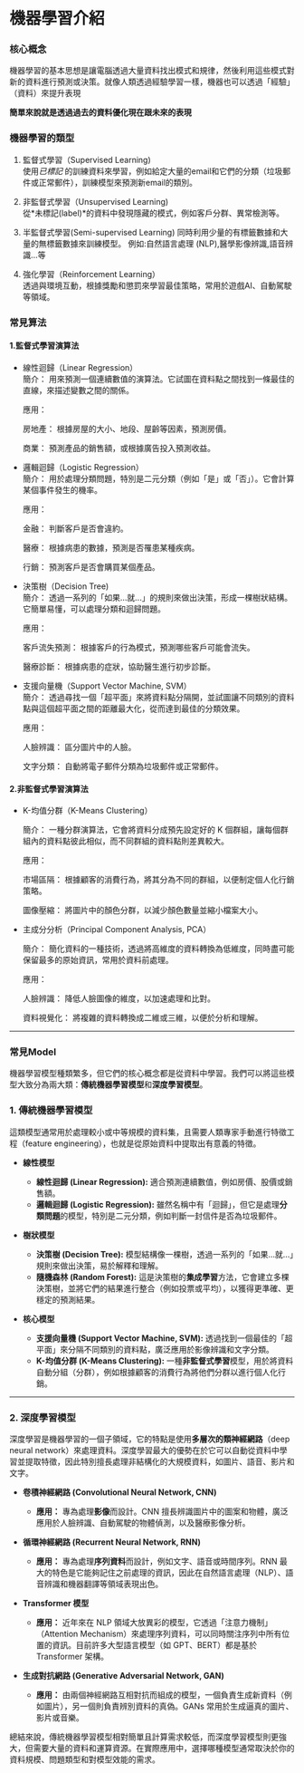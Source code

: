 # 機器學習介紹
### 核心概念
機器學習的基本思想是讓電腦透過大量資料找出模式和規律，然後利用這些模式對新的資料進行預測或決策。就像人類透過經驗學習一樣，機器也可以透過「經驗」（資料）來提升表現

**簡單來說就是透過過去的資料優化現在跟未來的表現**

### 機器學習的類型

1. 監督式學習（Supervised Learning)  
使用*已標記* 的訓練資料來學習，例如給定大量的email和它們的分類（垃圾郵件或正常郵件），訓練模型來預測新email的類別。

2. 非監督式學習（Unsupervised Learning)  
從*未標記(label)*的資料中發現隱藏的模式，例如客戶分群、異常檢測等。

3. 半監督式學習(Semi-supervised Learning)
同時利用少量的有標籤數據和大量的無標籤數據來訓練模型。 例如:自然語言處理 (NLP),醫學影像辨識,語音辨識...等

4.  強化學習（Reinforcement Learning）  
透過與環境互動，根據獎勵和懲罰來學習最佳策略，常用於遊戲AI、自動駕駛等領域。


### 常見算法

#### 1.監督式學習演算法
- 線性迴歸（Linear Regression）  
簡介： 用來預測一個連續數值的演算法。它試圖在資料點之間找到一條最佳的直線，來描述變數之間的關係。

    應用：

    房地產： 根據房屋的大小、地段、屋齡等因素，預測房價。

    商業： 預測產品的銷售額，或根據廣告投入預測收益。

- 邏輯迴歸（Logistic Regression）  
    簡介： 用於處理分類問題，特別是二元分類（例如「是」或「否」）。它會計算某個事件發生的機率。

    應用：

    金融： 判斷客戶是否會違約。

    醫療： 根據病患的數據，預測是否罹患某種疾病。

    行銷： 預測客戶是否會購買某個產品。

- 決策樹（Decision Tree)  
    簡介： 透過一系列的「如果...就...」的規則來做出決策，形成一棵樹狀結構。它簡單易懂，可以處理分類和迴歸問題。

    應用：

    客戶流失預測： 根據客戶的行為模式，預測哪些客戶可能會流失。

    醫療診斷： 根據病患的症狀，協助醫生進行初步診斷。

- 支援向量機（Support Vector Machine, SVM）  
    簡介： 透過尋找一個「超平面」來將資料點分隔開，並試圖讓不同類別的資料點與這個超平面之間的距離最大化，從而達到最佳的分類效果。

    應用：

    人臉辨識： 區分圖片中的人臉。

    文字分類： 自動將電子郵件分類為垃圾郵件或正常郵件。

#### 2.非監督式學習演算法
- K-均值分群（K-Means Clustering）  

    簡介： 一種分群演算法，它會將資料分成預先設定好的 K 個群組，讓每個群組內的資料點彼此相似，而不同群組的資料點則差異較大。

    應用：

    市場區隔： 根據顧客的消費行為，將其分為不同的群組，以便制定個人化行銷策略。

    圖像壓縮： 將圖片中的顏色分群，以減少顏色數量並縮小檔案大小。

- 主成分分析（Principal Component Analysis, PCA）

    簡介： 簡化資料的一種技術，透過將高維度的資料轉換為低維度，同時盡可能保留最多的原始資訊，常用於資料前處理。

    應用：

    人臉辨識： 降低人臉圖像的維度，以加速處理和比對。

    資料視覺化： 將複雜的資料轉換成二維或三維，以便於分析和理解。

---

### 常見Model
機器學習模型種類繁多，但它們的核心概念都是從資料中學習。我們可以將這些模型大致分為兩大類：**傳統機器學習模型**和**深度學習模型**。

### 1. 傳統機器學習模型

這類模型通常用於處理較小或中等規模的資料集，且需要人類專家手動進行特徵工程（feature engineering），也就是從原始資料中提取出有意義的特徵。

* **線性模型**
    * **線性迴歸 (Linear Regression):** 適合預測連續數值，例如房價、股價或銷售額。
    * **邏輯迴歸 (Logistic Regression):** 雖然名稱中有「迴歸」，但它是處理**分類問題**的模型，特別是二元分類，例如判斷一封信件是否為垃圾郵件。

* **樹狀模型**
    * **決策樹 (Decision Tree):** 模型結構像一棵樹，透過一系列的「如果...就...」規則來做出決策，易於解釋和理解。
    * **隨機森林 (Random Forest):** 這是決策樹的**集成學習**方法，它會建立多棵決策樹，並將它們的結果進行整合（例如投票或平均），以獲得更準確、更穩定的預測結果。

* **核心模型**
    * **支援向量機 (Support Vector Machine, SVM):** 透過找到一個最佳的「超平面」來分隔不同類別的資料點，廣泛應用於影像辨識和文字分類。
    * **K-均值分群 (K-Means Clustering):** 一種**非監督式學習**模型，用於將資料自動分組（分群），例如根據顧客的消費行為將他們分群以進行個人化行銷。

---

### 2. 深度學習模型

深度學習是機器學習的一個子領域，它的特點是使用**多層次的類神經網路**（deep neural network）來處理資料。深度學習最大的優勢在於它可以自動從資料中學習並提取特徵，因此特別擅長處理非結構化的大規模資料，如圖片、語音、影片和文字。

* **卷積神經網路 (Convolutional Neural Network, CNN)**
    * **應用：** 專為處理**影像**而設計。CNN 擅長辨識圖片中的圖案和物體，廣泛應用於人臉辨識、自動駕駛的物體偵測，以及醫療影像分析。

* **循環神經網路 (Recurrent Neural Network, RNN)**
    * **應用：** 專為處理**序列資料**而設計，例如文字、語音或時間序列。RNN 最大的特色是它能夠記住之前處理的資訊，因此在自然語言處理（NLP）、語音辨識和機器翻譯等領域表現出色。

* **Transformer 模型**
    * **應用：** 近年來在 NLP 領域大放異彩的模型，它透過「注意力機制」（Attention Mechanism）來處理序列資料，可以同時關注序列中所有位置的資訊。目前許多大型語言模型（如 GPT、BERT）都是基於 Transformer 架構。

* **生成對抗網路 (Generative Adversarial Network, GAN)**
    * **應用：** 由兩個神經網路互相對抗而組成的模型，一個負責生成新資料（例如圖片），另一個則負責辨別資料的真偽。GANs 常用於生成逼真的圖片、影片或音樂。

總結來說，傳統機器學習模型相對簡單且計算需求較低，而深度學習模型則更強大，但需要大量的資料和運算資源。在實際應用中，選擇哪種模型通常取決於你的資料規模、問題類型和對模型效能的需求。